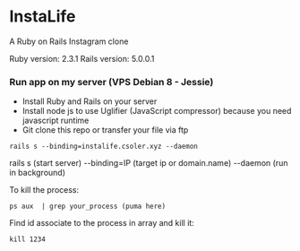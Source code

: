 # InstaLife
A Ruby on Rails Instagram clone

Ruby version: 2.3.1
Rails version: 5.0.0.1

### Run app on my server (VPS Debian 8 - Jessie)
- Install Ruby and Rails on your server
- Install node js to use Uglifier (JavaScript compressor) because you need javascript runtime
- Git clone this repo or transfer your file via ftp

```
rails s --binding=instalife.csoler.xyz --daemon
```
rails s (start server) --binding=IP (target ip or domain.name) --daemon (run in background)

To kill the process:
```
ps aux  | grep your_process (puma here)
```
Find id associate to the process in array and kill it:
```
kill 1234
```
